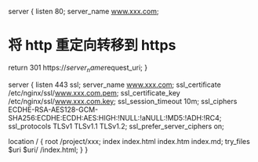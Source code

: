 server {
  listen                      80;
  server_name                 www.xxx.com;
  # 将 http 重定向转移到 https
  return 301 https://$server_name$request_uri;
}

server {
  listen                      443 ssl;
  server_name                 www.xxx.com;
  ssl_certificate             /etc/nginx/ssl/www.xxx.com.pem;
  ssl_certificate_key         /etc/nginx/ssl/www.xxx.com.key;
  ssl_session_timeout         10m;
  ssl_ciphers                 ECDHE-RSA-AES128-GCM-SHA256:ECDHE:ECDH:AES:HIGH:!NULL:!aNULL:!MD5:!ADH:!RC4;
  ssl_protocols               TLSv1 TLSv1.1 TLSv1.2;
  ssl_prefer_server_ciphers   on;
  
  location / {
    root                    /project/xxx;
    index                   index.html index.htm index.md;
    try_files               $uri $uri/ /index.html;
  }
}
